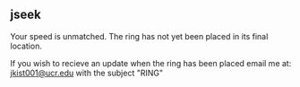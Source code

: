 ## jseek 
Your speed is unmatched. The ring has not yet been placed in its final location.

If you wish to recieve an update when the ring has been placed email me at: jkist001@ucr.edu with the subject "RING"
